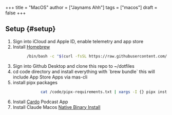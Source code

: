 +++
title = "MacOS"
author = ["Jaynams Ahh"]
tags = ["macos"]
draft = false
+++

## Setup {#setup}

1.  Sign into iCloud and Apple ID, enable telemetry and app store
2.  Install [Homebrew](https://brew.sh/)
    ```bash
          /bin/bash -c "$(curl -fsSL https://raw.githubusercontent.com/Homebrew/install/HEAD/install.sh)"
    ```
3.  Sign into Github Desktop and clone this repo to ~/dotfiles
4.  cd code directory and install everything with \`brew bundle\`
    this will include App Store Apps via mas-cli
5.  install pipx packages
    ```bash
                cat /code/pipx-requirements.txt | xargs -I {} pipx install {}
    ```
6.  Install [Cardo](https://cardo-podcast.github.io/) Podcast App
7.  Install Claude Macos [Native Binary Install](https://docs.claude.com/en/docs/claude-code/setup)
